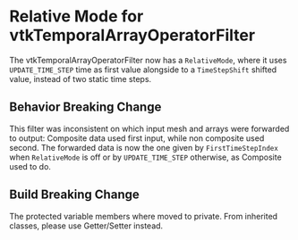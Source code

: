 # Relative Mode for vtkTemporalArrayOperatorFilter

The vtkTemporalArrayOperatorFilter now has a `RelativeMode`, where it uses `UPDATE_TIME_STEP` time as first value alongside to a `TimeStepShift` shifted value, instead of two static time steps.

## Behavior Breaking Change

This filter was inconsistent on which input mesh and arrays were forwarded to output: Composite data used first input, while non composite used second.
The forwarded data is now the one given by `FirstTimeStepIndex` when `RelativeMode` is off or by `UPDATE_TIME_STEP` otherwise, as Composite used to do.

## Build Breaking Change

The protected variable members where moved to private. From inherited classes, please use Getter/Setter instead.
